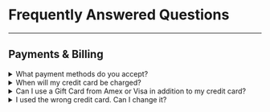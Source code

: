 # Frequently Answered Questions
----

## Payments & Billing

<details><summary>What payment methods do you accept?</summary><br/>

 We currently accept Visa, Mastercard, American Express, and JCB.
</details>

<details><summary>When will my credit card be charged?</summary><br/>

 If you upgraded your account to a paid plan, we will charge your credit card on the same day each month. This typically will fall on the day that you originally upgraded your plan. If you received a free trial, your card will be charged on the day following the end of your trial period.      
</details>

 <details><summary>Can I use a Gift Card from Amex or Visa in addition to my credit card?</summary><br/>

 At this time we are unable to process Gift Card payments. 
</details>     

 <details><summary> I used the wrong credit card. Can I change it?</summary><br/>

Unfortunately, once your subscription has been purchased we are unable to change your payment method for this month. You can update future payments by changing your payment details.
</details>  
